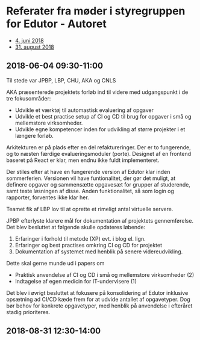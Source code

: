 # Referater fra møder i styregruppen for Edutor - Autoret

* [4. juni 2018](#2018-06-04)
* [31. august 2018](#2018-08-31)

<a id="2018-06-04"/>

## 2018-06-04 09:30-11:00

Til stede var JPBP, LBP, CHU, AKA og CNLS

AKA præsenterede projektets forløb ind til videre med udgangspunkt i de tre
fokusområder:

* Udvikle et værktøj til automastisk evaluering af opgaver
* Udvikle et best practise setup af CI og CD
  til brug for opgaver i små og mellemstore virksomheder.
* Udvikle egne kompetencer inden for udvikling af større projekter
  i et længere forløb.

Arkitekturen er på plads efter en del refaktureringer.
Der er to fungerende, og to næsten færdige evalueringsmoduler (porte).
Designet af en frontend baseret på React er klar,
men endnu ikke fuldt implementeret.

Der stiles efter at have en fungerende version af Edutor klar inden sommerferien.
Versionen vil have funtionalitet,
der gør det muligt,
at definere opgaver og sammensætte opgavesæt for grupper af studerende,
samt teste løsningen af disse.
Anden funktionalitet, så som login og rapporter, forventes ikke klar her.

Teamet fik af LBP lov til at oprette et rimeligt antal virtuelle servere.

JPBP efterlyste klarere mål for dokumentation af projektets gennemførelse.
Det blev besluttet at følgende skulle opdateres løbende:

1. Erfaringer i forhold til metode (XP) evt. i blog el. lign.
2. Erfaringer og best practises omkring CI og CD for projektet
3. Dokumentation af systemet med henblik på senere videreudvikling.

Dette skal gerne munde ud i papers om

* Praktisk anvendelse af CI og CD i små og mellemstore virksomheder (2)
* Indtagelse af egen medicin for IT-undervisere (1)

Det blev i øvrigt besluttet at fokusere på konsolidering af Edutor
inklusive opsætning ad CI/CD kæde frem for at udvide antallet af opgavetyper.
Dog bør behov for konkrete opgavetyper,
med henblik på anvendelse i efteråret stadig prioriteres.  

<a id="2018-08-31"/>

## 2018-08-31 12:30-14:00
